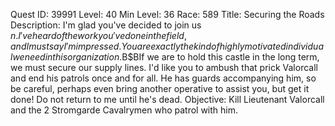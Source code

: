 Quest ID: 39991
Level: 40
Min Level: 36
Race: 589
Title: Securing the Roads
Description: I'm glad you've decided to join us $n. I've heard of the work you've done in the field, and I must say I'm impressed. You are exactly the kind of highly motivated individual we need in this organization.$B$BIf we are to hold this castle in the long term, we must secure our supply lines. I'd like you to ambush that prick Valorcall and end his patrols once and for all. He has guards accompanying him, so be careful, perhaps even bring another operative to assist you, but get it done! Do not return to me until he's dead.
Objective: Kill Lieutenant Valorcall and the 2 Stromgarde Cavalrymen who patrol with him.
